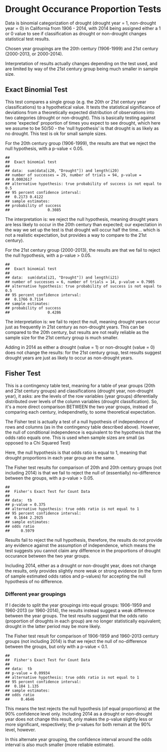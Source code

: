 # Drought Occurance Proportion Tests

Data is binomial categorization of drought (drought year = 1, non-drought year = 0) in California from 1906 - 2014, with 2014 being assigned either a 1 or 0 value to see if classification as drought or non-drought changes statistical test results.

Chosen year groupings are the 20th century (1906-1999) and 21st century (2000-2013, or 2000-2014).

Interpretation of results actually changes depending on the test used, and are limited by way of the 21st century group being much smaller in sample size. 




## Exact Binomial Test

This test compares a single group (e.g. the 20th or 21st century year classifications) to a hypothetical value. It tests the statistical significance of deviations from a theoretically expected distribution of observations into two categories (drought or non-drought). This is basically testing against some 'expected' proportion of times you expect to see drought, which here we assume to be 50/50 - the 'null hypothesis' is that drought is as likely as no drought. This test is ok for small sample sizes.




For the 20th century group (1906-1999), the results are that we reject the null hypothesis, with a p-value < 0.05.


```
## 
## 	Exact binomial test
## 
## data:  sum(data[i20, "Drought"]) and length(i20)
## number of successes = 29, number of trials = 94, p-value =
## 0.0002617
## alternative hypothesis: true probability of success is not equal to 0.5
## 95 percent confidence interval:
##  0.2173 0.4122
## sample estimates:
## probability of success 
##                 0.3085
```


The interpretation is: we reject the null hypothesis, meaning drought years are less likely to occur in the 20th century than expected; our expectation in the way we set up the test is that drought will occur half the time... which is not a realistic expectation, but provides a way to compare to the 21st century).

For the 21st century group (2000-2013), the results are that we fail to reject the null hypothesis, with a p-value > 0.05.



```
## 
## 	Exact binomial test
## 
## data:  sum(data[i21, "Drought"]) and length(i21)
## number of successes = 6, number of trials = 14, p-value = 0.7905
## alternative hypothesis: true probability of success is not equal to 0.5
## 95 percent confidence interval:
##  0.1766 0.7114
## sample estimates:
## probability of success 
##                 0.4286
```


The interpretation is: we fail to reject the null, meaning drought years occur just as frequently in 21st century as non-drought years. This can be compared to the 20th century, but results are not really reliable as the sample size for the 21st century group is much smaller.

Adding in 2014 as either a drought (value = 1) or non-drought (value = 0) does not change the results: for the 21st century group, test results suggest drought years are just as likely to occur as non-drought years.

## Fisher Test

This is a contingency table test, meaning for a table of year groups (20th and 21st century groups) and classifications (drought year, non-drought year), it asks: are the levels of the row variables (year groups) diferentially distributed over levels of the column variables (drought classification). So, it's a more direct comparison BETWEEN the two year groups, instead of comparing each century, independnetly, to some theoretical expectation.

The Fisher test is actually a test of a null hypothesis of independence of rows and columns (as in the contingency table described above). However, the null of conditional independence is equivalent to the hypothesis that the odds ratio equals one. This is used when sample sizes are small (as opposed to a Chi Squared Test)

Here, the null hypothesis is that odds ratio is equal to 1, meaning that drought proportions in each year group are the same.




The Fisher test results for comparison of 20th and 20th century groups (not including 2014) is that we fail to reject the null of (essentially) no-difference between the groups, with a p-value > 0.05.



```
## 
## 	Fisher's Exact Test for Count Data
## 
## data:  tb
## p-value = 0.375
## alternative hypothesis: true odds ratio is not equal to 1
## 95 percent confidence interval:
##  0.1644 2.2925
## sample estimates:
## odds ratio 
##     0.5979
```


Results fail to reject the null hypothesis, therefore, the results do not provide any evidence against the assumption of independence, which means the test suggests you cannot claim any difference in the proportions of drought occurance between the two year groups.

Including 2014, either as a drought or non-drought year, does not change the results, only provides slightly more weak or strong evidence (in the form of sample estimated odds ratios and p-values) for accepting the null hypothesis of no difference.

### Different year groupings

If I decide to split the year groupings into equal groups: 1906-1959 and 1960-2013 (or 1960-2014), the results instead suggest a weak difference between the year groups. The test results suggest that the odds ratio (proportion of droughts in each group) are no longer statistically equivalent; drought in the latter period may be more likely.




The Fisher test result for comparison of 1906-1959 and 1960-2013 century groups (not including 2014) is that we reject the null of no-difference between the groups, but only with a p-value < 0.1.


```
## 
## 	Fisher's Exact Test for Count Data
## 
## data:  tb
## p-value = 0.09934
## alternative hypothesis: true odds ratio is not equal to 1
## 95 percent confidence interval:
##  0.184 1.135
## sample estimates:
## odds ratio 
##     0.4646
```


This means the test rejects the null hypothesis (of equal proportions) at the 90% confidence level only. Including 2014 as a drought or non-drought year does not change this result, only makes the p-value slightly less or more significant, respectively; the p-values for both remain at the 90% level, however.

In this alternate year grouping, the confidence interval around the odds interval is also much smaller (more reliable estimate).




